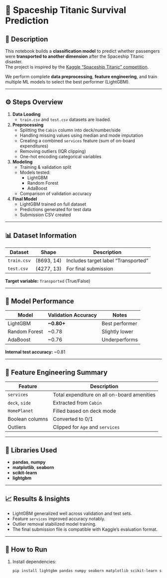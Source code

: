 # 🚀 Spaceship Titanic Survival Prediction

## 📄 Description
This notebook builds a **classification model** to predict whether passengers were **transported to another dimension** after the Spaceship Titanic disaster.  
The project is inspired by the [Kaggle “Spaceship Titanic” competition](https://www.kaggle.com/competitions/spaceship-titanic).

We perform complete **data preprocessing**, **feature engineering**, and train multiple ML models to select the best performer (LightGBM).

---

## ⚙️ Steps Overview
1. **Data Loading**
   - `train.csv` and `test.csv` datasets are loaded.
2. **Preprocessing**
   - Splitting the `Cabin` column into deck/number/side
   - Handling missing values using median and mode imputation
   - Creating a combined `services` feature (sum of on-board expenditures)
   - Removing outliers (IQR clipping)
   - One-hot encoding categorical variables
3. **Modeling**
   - Training & validation split
   - Models tested:
     - LightGBM
     - Random Forest
     - AdaBoost
   - Comparison of validation accuracy
4. **Final Model**
   - LightGBM trained on full dataset
   - Predictions generated for test data
   - Submission CSV created

---

## 📊 Dataset Information
| Dataset | Shape | Description |
|----------|--------|-------------|
| `train.csv` | (8693, 14) | Includes target label “Transported” |
| `test.csv`  | (4277, 13) | For final submission |

**Target variable:** `Transported` (True/False)

---

## 🧪 Model Performance
| Model | Validation Accuracy | Notes |
|--------|---------------------|--------|
| LightGBM | **~0.80+** | Best performer |
| Random Forest | ~0.78 | Slightly lower |
| AdaBoost | ~0.76 | Underperforms |

**Internal test accuracy:** ~0.81  

---

## 🧠 Feature Engineering Summary
| Feature | Description |
|----------|-------------|
| `services` | Total expenditure on all on-board amenities |
| `deck`, `side` | Extracted from `Cabin` |
| `HomePlanet` | Filled based on deck mode |
| Boolean columns | Converted to 0/1 |
| Outliers | Clipped for `Age` and `services` |

---

## 🧰 Libraries Used
- **pandas**, **numpy**
- **matplotlib**, **seaborn**
- **scikit-learn**
- **lightgbm**

---

## 📈 Results & Insights
- LightGBM generalized well across validation and test sets.
- Feature `services` improved accuracy notably.
- Outlier removal stabilized model training.
- The final submission file is compatible with Kaggle’s evaluation format.

---

## 🚀 How to Run
1. Install dependencies:
   ```bash
   pip install lightgbm pandas numpy seaborn matplotlib scikit-learn statsmodels
